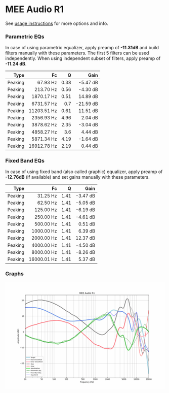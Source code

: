 # MEE Audio R1
See [usage instructions](https://github.com/jaakkopasanen/AutoEq#usage) for more options and info.

### Parametric EQs
In case of using parametric equalizer, apply preamp of **-11.31dB** and build filters manually
with these parameters. The first 5 filters can be used independently.
When using independent subset of filters, apply preamp of **-11.24 dB**.

| Type    | Fc          |    Q | Gain      |
|--------:|------------:|-----:|----------:|
| Peaking | 67.93 Hz    | 0.38 | -5.47 dB  |
| Peaking | 213.70 Hz   | 0.56 | -4.30 dB  |
| Peaking | 1870.17 Hz  | 0.51 | 14.89 dB  |
| Peaking | 6731.57 Hz  | 0.7  | -21.59 dB |
| Peaking | 11203.51 Hz | 0.61 | 11.51 dB  |
| Peaking | 2356.93 Hz  | 4.96 | 2.04 dB   |
| Peaking | 3878.62 Hz  | 2.35 | -3.04 dB  |
| Peaking | 4858.27 Hz  | 3.6  | 4.44 dB   |
| Peaking | 5871.34 Hz  | 4.19 | -1.64 dB  |
| Peaking | 16912.78 Hz | 2.19 | 0.44 dB   |

### Fixed Band EQs
In case of using fixed band (also called graphic) equalizer, apply preamp of **-12.76dB**
(if available) and set gains manually with these parameters.

| Type    | Fc          |    Q | Gain     |
|--------:|------------:|-----:|---------:|
| Peaking | 31.25 Hz    | 1.41 | -3.47 dB |
| Peaking | 62.50 Hz    | 1.41 | -5.05 dB |
| Peaking | 125.00 Hz   | 1.41 | -6.19 dB |
| Peaking | 250.00 Hz   | 1.41 | -4.61 dB |
| Peaking | 500.00 Hz   | 1.41 | 0.51 dB  |
| Peaking | 1000.00 Hz  | 1.41 | 6.39 dB  |
| Peaking | 2000.00 Hz  | 1.41 | 12.37 dB |
| Peaking | 4000.00 Hz  | 1.41 | -4.50 dB |
| Peaking | 8000.00 Hz  | 1.41 | -8.26 dB |
| Peaking | 16000.01 Hz | 1.41 | 5.37 dB  |

### Graphs
![](./MEE%20Audio%20R1.png)